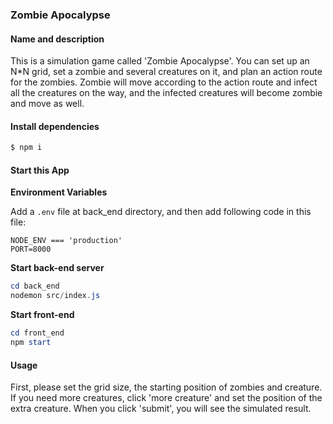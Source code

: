 ### Zombie Apocalypse

#### Name and description

This is a simulation game called 'Zombie Apocalypse'. You can set up an N*N grid, set a zombie and several creatures on it, and plan an action route for the zombies. Zombie will move according to the action route and infect all the creatures on the way, and the infected creatures will become zombie and move as well.



#### Install dependencies 

```powershell
$ npm i
```



#### Start this App

**Environment Variables**

Add a `.env` file at back_end directory, and then add following code in this file:

```
NODE_ENV === 'production'
PORT=8000
```

**Start back-end server**

```powershell
cd back_end
nodemon src/index.js
```

**Start front-end**

```powershell
cd front_end
npm start
```



#### Usage

First, please set the grid size, the starting position of zombies and creature. If you need more creatures, click 'more creature' and set the position of the extra creature. When you click 'submit', you will see the simulated result.





